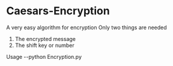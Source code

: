 # Caesars-Encryption
A very easy algorithm for encryption
Only two things are needed 
  1. The encrypted message
  2. The shift key or number
  
Usage --python Encryption.py
